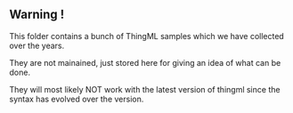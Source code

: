 ## Warning !

This folder contains a bunch of ThingML samples which we have collected over the years. 

They are not mainained, just stored here for giving an idea of what can be done.

They will most likely NOT work with the latest version of thingml since the syntax has evolved over the version.
